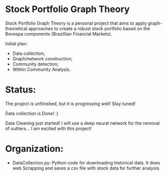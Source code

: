 # Stock Portfolio Graph Theory #

Stock Portfolio Graph Theory is a personal project that aims to apply graph-theoretical approaches to create a robust stock portfolio based on the Bovespa components (Brazillian Financial Markets).

Initial plan: 
* Data collection;
* Graph/network construction;   
* Community detection;
* Within Community Analysis. 


# Status:

The project is unfinished, but it is progressing well! Stay tuned!

Data collection is Done! :) 

Data Cleaning just started! I will use a deep neural network for the removal of outliers... I am excited with this project!

# Organization:

* DataCollection.py: Python code for downloading historical data. It does web Scrapping and saves a csv file with stock data for further analysis.  


